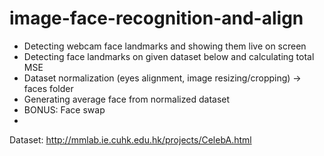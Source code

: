 # image-face-recognition-and-align
* Detecting webcam face landmarks and showing them live on screen
* Detecting face landmarks on given dataset below and calculating total MSE
* Dataset normalization (eyes alignment, image resizing/cropping) -> faces folder 
* Generating average face from normalized dataset
* BONUS: Face swap 
* 
Dataset: http://mmlab.ie.cuhk.edu.hk/projects/CelebA.html

